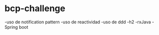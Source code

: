 # bcp-challenge
-uso de notification pattern
-uso de reactividad
-uso de ddd
-h2
-rxJava
-Spring boot
